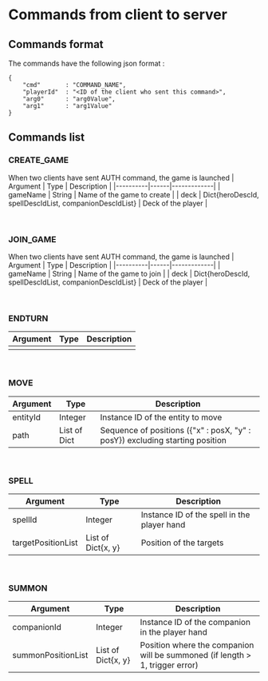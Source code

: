 # Commands from client to server

## Commands format

The commands have the following json format :
```
{
    "cmd"       : "COMMAND_NAME",
    "playerId"  : "<ID of the client who sent this command>",
    "arg0"      : "arg0Value",
    "arg1"      : "arg1Value"
}
```

## Commands list

### **CREATE_GAME**
When two clients have sent AUTH command, the game is launched
| Argument | Type | Description |
|----------|------|-------------|
| gameName | String | Name of the game to create |
| deck | Dict{heroDescId, spellDescIdList, companionDescIdList} | Deck of the player |

<br>

### **JOIN_GAME**
When two clients have sent AUTH command, the game is launched
| Argument | Type | Description |
|----------|------|-------------|
| gameName | String | Name of the game to join |
| deck | Dict{heroDescId, spellDescIdList, companionDescIdList} | Deck of the player |

<br>

### **ENDTURN**
| Argument | Type | Description |
|----------|------|-------------|
||||

<br>

### **MOVE**
| Argument | Type | Description |
|----------|------|-------------|
| entityId | Integer | Instance ID of the entity to move |
| path | List of Dict | Sequence of positions ({"x" : posX, "y" : posY}) excluding starting position |

<br>

### **SPELL**
| Argument | Type | Description |
|----------|------|-------------|
| spellId | Integer | Instance ID of the spell in the player hand |
| targetPositionList | List of Dict{x, y} | Position of the targets |

<br>

### **SUMMON**
| Argument | Type | Description |
|----------|------|-------------|
| companionId | Integer | Instance ID of the companion in the player hand |
| summonPositionList | List of Dict{x, y} | Position where the companion will be summoned (if length > 1, trigger error) |